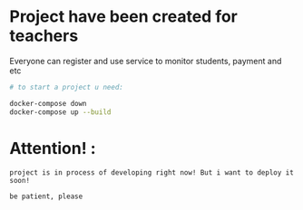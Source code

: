 # Project have been created for teachers

Everyone can register and use service to monitor students, payment and etc

```bash
# to start a project u need:

docker-compose down 
docker-compose up --build
```

# Attention! :

```angular2html
project is in process of developing right now! But i want to deploy it soon!

be patient, please
```

